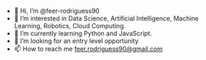 - 👋 Hi, I’m @feer-rodriguess90
- 👀 I’m interested in Data Science, Artificial Intelligence, Machine Learning, Robotics, Cloud Computing.
- 🌱 I’m currently learning Python and JavaScript. 
- 💞️ I’m looking for an entry level opportunity
- 📫 How to reach me feer.rodriguess90@gmail.com

<!---
feer-rodriguess90/feer-rodriguess90 is a ✨ special ✨ repository because its `README.md` (this file) appears on your GitHub profile.
You can click the Preview link to take a look at your changes.
--->
